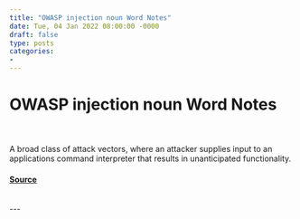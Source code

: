```yaml
---
title: "OWASP injection noun Word Notes"
date: Tue, 04 Jan 2022 08:00:00 -0000
draft: false
type: posts
categories: 
- 
---
```

# OWASP injection noun Word Notes

<br/>

<br/>
A broad class of attack vectors, where an attacker supplies input to an applications command interpreter that results in unanticipated functionality.

#### [Source](https://thecyberwire.com/podcasts/word-notes/79/notes)

<br/>
---
